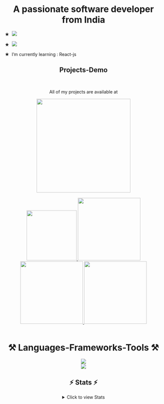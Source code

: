 
  


<h1 align="center">A passionate software developer from India</h1>
<div align="left">  
  <p>★ &nbsp;<img  src="https://wakatime.com/badge/user/018e92de-fd36-49db-920c-68aa5cee604c.svg" /> </p>  
  <p >★  &nbsp;<img  src="https://visitor-badge.laobi.icu/badge?page_id=Sangam5756.sangammundhe" /></p>
</div> 

<p>★  &nbspI’m currently learning :  React-js </p>

<div align="center">
<h2  align="center">Projects-Demo</h2>
  <br/>
  <p>All of my projects are available at</p>
 <a  align="center" href="https://linktr.ee/sangamprojects" target="_blank"><img width="300" src="https://img.shields.io/badge/PROJECTS-black?style=for-the-badge&logo=linktree&logoColor=green" target="_blank" /></a>    
</div>
<br>




<div align="center">     
  <a href="mailto:sangammunde3@gmail.com">
    <img width="160" src="https://img.shields.io/badge/Gmail-333333?style=for-the-badge&logo=gmail&logoColor=red" />
  </a>  
  <a href="https://www.linkedin.com/in/sangammundhe" target="_blank">
        <img width="200" src="https://img.shields.io/badge/LinkedIn-0077B5?style=for-the-badge&logo=linkedin&logoColor=white" target="_blank" />
  </a>
  
  <a href="https://wakatime.com/@sangammundhe" target="_blank">
        <img width="200" src="https://img.shields.io/badge/wakatime-black?style=for-the-badge" target="_blank" />
  </a>                   
  
  <a href="https://sangammundhe5756.onrender.com/" target="_blank">
        <img width="200" src="https://img.shields.io/badge/PortFolio-red?style=for-the-badge" target="_blank" />
   </a>
   
</div>

<br>




<h1 style="underline:none" align="center">⚒️ Languages-Frameworks-Tools ⚒️</h1>
<div align="center">
  <img src="https://skillicons.dev/icons?i=aws,mongodb,html,javascript,express,git,cpp,java,css,linux" />
<br>
<img src="https://skillicons.dev/icons?i=bootstrap,mysql,nginx,nodejs,postgresql,postman,python,react,redux,tailwind,typescript" />


</div>

<h2 align="center">⚡ Stats ⚡</h2>

<div align="center">
  <details>
    <summary>Click to view Stats</summary>
    <br>
    <img width=390 src="https://streak-stats.demolab.com?user=Sangam5756&theme=dark&date_format=j%20M%5B%20Y%5D" alt="streak stats"/>
    <img width=390 src="https://leetcode.card.workers.dev/sangammunde3?theme=dark&font=baloo&extension=null&theme=dark"/>
    <br>
    <br>
    <img width=800 height=600 src="https://wakatime.com/share/@sangammundhe/e8516248-30ab-4b62-8302-7724b68e5f9e.svg"/>
  </details>
</div>

